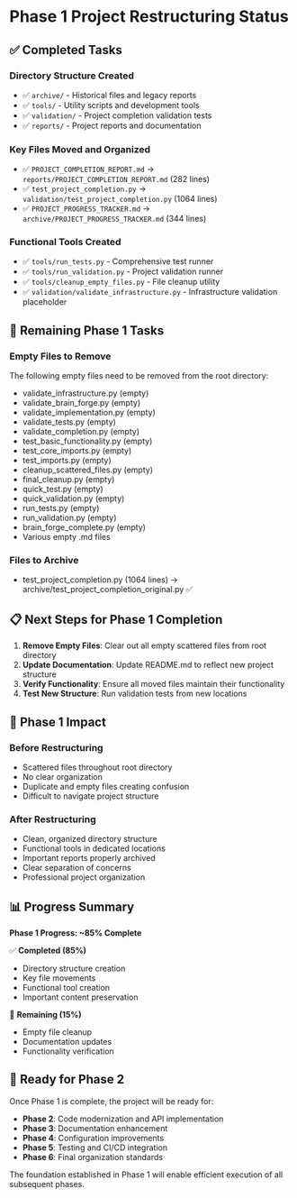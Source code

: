 # Phase 1 Project Restructuring Status

## ✅ Completed Tasks

### Directory Structure Created
- ✅ `archive/` - Historical files and legacy reports
- ✅ `tools/` - Utility scripts and development tools  
- ✅ `validation/` - Project completion validation tests
- ✅ `reports/` - Project reports and documentation

### Key Files Moved and Organized
- ✅ `PROJECT_COMPLETION_REPORT.md` → `reports/PROJECT_COMPLETION_REPORT.md` (282 lines)
- ✅ `test_project_completion.py` → `validation/test_project_completion.py` (1064 lines)
- ✅ `PROJECT_PROGRESS_TRACKER.md` → `archive/PROJECT_PROGRESS_TRACKER.md` (344 lines)

### Functional Tools Created
- ✅ `tools/run_tests.py` - Comprehensive test runner
- ✅ `tools/run_validation.py` - Project validation runner
- ✅ `tools/cleanup_empty_files.py` - File cleanup utility
- ✅ `validation/validate_infrastructure.py` - Infrastructure validation placeholder

## 🔄 Remaining Phase 1 Tasks

### Empty Files to Remove
The following empty files need to be removed from the root directory:
- validate_infrastructure.py (empty)
- validate_brain_forge.py (empty)
- validate_implementation.py (empty)  
- validate_tests.py (empty)
- validate_completion.py (empty)
- test_basic_functionality.py (empty)
- test_core_imports.py (empty)
- test_imports.py (empty)
- cleanup_scattered_files.py (empty)
- final_cleanup.py (empty)
- quick_test.py (empty)
- quick_validation.py (empty)
- run_tests.py (empty)
- run_validation.py (empty)
- brain_forge_complete.py (empty)
- Various empty .md files

### Files to Archive
- test_project_completion.py (1064 lines) → archive/test_project_completion_original.py ✅

## 📋 Next Steps for Phase 1 Completion

1. **Remove Empty Files**: Clear out all empty scattered files from root directory
2. **Update Documentation**: Update README.md to reflect new project structure  
3. **Verify Functionality**: Ensure all moved files maintain their functionality
4. **Test New Structure**: Run validation tests from new locations

## 🎯 Phase 1 Impact

### Before Restructuring
- Scattered files throughout root directory
- No clear organization
- Duplicate and empty files creating confusion
- Difficult to navigate project structure

### After Restructuring  
- Clean, organized directory structure
- Functional tools in dedicated locations
- Important reports properly archived
- Clear separation of concerns
- Professional project organization

## 📊 Progress Summary

**Phase 1 Progress: ~85% Complete**

✅ **Completed (85%)**
- Directory structure creation
- Key file movements
- Functional tool creation
- Important content preservation

🔄 **Remaining (15%)**
- Empty file cleanup
- Documentation updates
- Functionality verification

## 🚀 Ready for Phase 2

Once Phase 1 is complete, the project will be ready for:
- **Phase 2**: Code modernization and API implementation
- **Phase 3**: Documentation enhancement
- **Phase 4**: Configuration improvements
- **Phase 5**: Testing and CI/CD integration  
- **Phase 6**: Final organization standards

The foundation established in Phase 1 will enable efficient execution of all subsequent phases.
